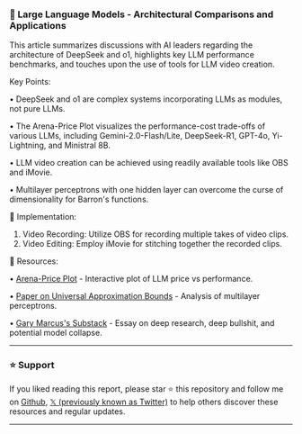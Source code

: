 ### 🤖 Large Language Models - Architectural Comparisons and Applications

This article summarizes discussions with AI leaders regarding the architecture of DeepSeek and o1,  highlights key LLM performance benchmarks, and touches upon the use of tools for LLM video creation.


Key Points:

• DeepSeek and o1 are complex systems incorporating LLMs as modules, not pure LLMs.


•  The Arena-Price Plot visualizes the performance-cost trade-offs of various LLMs, including Gemini-2.0-Flash/Lite, DeepSeek-R1, GPT-4o, Yi-Lightning, and Ministral 8B.


•  LLM video creation can be achieved using readily available tools like OBS and iMovie.


• Multilayer perceptrons with one hidden layer can overcome the curse of dimensionality for Barron's functions.


🚀 Implementation:

1. Video Recording: Utilize OBS for recording multiple takes of video clips.
2. Video Editing: Employ iMovie for stitching together the recorded clips.


🔗 Resources:

• [Arena-Price Plot](https://t.co/Gy4CQJG5X2) - Interactive plot of LLM price vs performance.

• [Paper on Universal Approximation Bounds](http://stat.yale.edu/~arb4/publications_files/UniversalApproximationBoundsForSuperpositionsOfASigmoidalFunction.pdf) -  Analysis of multilayer perceptrons.

• [Gary Marcus's Substack](https://open.substack.com/pub/garymarcus/p/deep-research-deep-bullshit-and-the…) - Essay on deep research, deep bullshit, and potential model collapse.


---

### ⭐️ Support

If you liked reading this report, please star ⭐️ this repository and follow me on [Github](https://github.com/Drix10), [𝕏 (previously known as Twitter)](https://x.com/DRIX_10_) to help others discover these resources and regular updates.

---